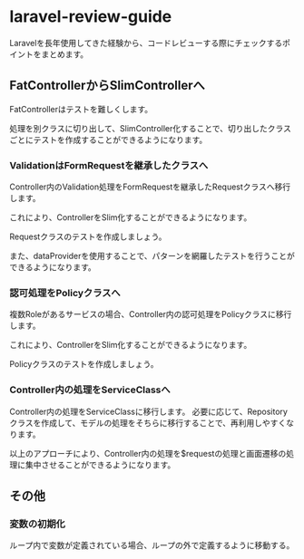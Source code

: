 # laravel-review-guide

Laravelを長年使用してきた経験から、コードレビューする際にチェックするポイントをまとめます。

## FatControllerからSlimControllerへ
FatControllerはテストを難しくします。

処理を別クラスに切り出して、SlimController化することで、切り出したクラスごとにテストを作成することができるようになります。

### ValidationはFormRequestを継承したクラスへ
Controller内のValidation処理をFormRequestを継承したRequestクラスへ移行します。

これにより、ControllerをSlim化することができるようになります。

Requestクラスのテストを作成しましょう。

また、dataProviderを使用することで、パターンを網羅したテストを行うことができるようになります。

### 認可処理をPolicyクラスへ
複数Roleがあるサービスの場合、Controller内の認可処理をPolicyクラスに移行します。

これにより、ControllerをSlim化することができるようになります。

Policyクラスのテストを作成しましょう。

### Controller内の処理をServiceClassへ
Controller内の処理をServiceClassに移行します。
必要に応じて、Repositoryクラスを作成して、モデルの処理をそちらに移行することで、再利用しやすくなります。

以上のアプローチにより、Controller内の処理を$requestの処理と画面遷移の処理に集中させることができるようになります。

## その他

### 変数の初期化
ループ内で変数が定義されている場合、ループの外で定義するように移動する。
